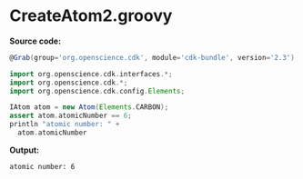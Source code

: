 # CreateAtom2.groovy
**Source code:**
```groovy
@Grab(group='org.openscience.cdk', module='cdk-bundle', version='2.3')

import org.openscience.cdk.interfaces.*;
import org.openscience.cdk.*;
import org.openscience.cdk.config.Elements;

IAtom atom = new Atom(Elements.CARBON);
assert atom.atomicNumber == 6;
println "atomic number: " +
  atom.atomicNumber
```
**Output:**
```plain
atomic number: 6
```
